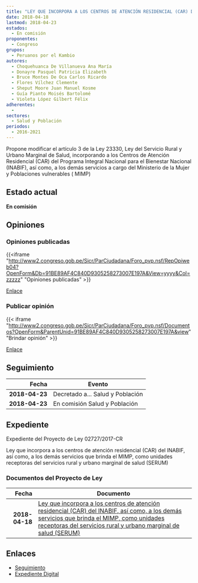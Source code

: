 ```yaml
---
title: "LEY QUE INCORPORA A LOS CENTROS DE ATENCIÓN RESIDENCIAL (CAR) DEL INABIF, ASÍ COMO A LOS DEMÁS SERVICIOS QUE BRINDA EL MIMP, COMO UNIDADES RECEPTORAS DEL SERVICIO RURAL Y URBANO MARGINAL DE SALUD (SERUM)"
date: 2018-04-18
lastmod: 2018-04-23
estados: 
  - En comisión
proponentes: 
  - Congreso
grupos: 
  - Peruanos por el Kambio
autores: 
  - Choquehuanca De Villanueva Ana María
  - Donayre Pasquel Patricia Elizabeth
  - Bruce Montes De Oca Carlos Ricardo
  - Flores Vílchez Clemente
  - Sheput Moore Juan Manuel Kosme
  - Guía Pianto Moisés Bartolomé
  - Violeta López Gilbert Félix
adherentes: 
  - 
sectores: 
  - Salud y Población
periodos: 
  - 2016-2021
---
```


Propone modificar el artículo 3 de la Ley 23330, Ley del Servicio Rural y Urbano Marginal de Salud, incorporando a los Centros de Atención Residencial (CAR) del Programa Integral Nacional para el Bienestar Nacional (INABIF), así como, a los demás servicios a cargo del Ministerio de la Mujer y Poblaciones vulnerables ( MIMP)


## Estado actual

**En comisión**

## Opiniones

### Opiniones publicadas

{{<iframe "http://www2.congreso.gob.pe/Sicr/ParCiudadana/Foro_pvp.nsf/RepOpiweb04?OpenForm&Db=91BE89AF4C840D9305258273007E197A&View=yyyy&Col=zzzzz" "Opiniones publicadas" >}}

[Enlace](http://www2.congreso.gob.pe/Sicr/ParCiudadana/Foro_pvp.nsf/RepOpiweb04?OpenForm&Db=91BE89AF4C840D9305258273007E197A&View=yyyy&Col=zzzzz)
### Publicar opinión

{{< iframe "http://www2.congreso.gob.pe/Sicr/ParCiudadana/Foro_pvp.nsf/Documentos?OpenForm&ParentUnid=91BE89AF4C840D9305258273007E197A&view" "Brindar opinión" >}}

[Enlace](http://www2.congreso.gob.pe/Sicr/ParCiudadana/Foro_pvp.nsf/Documentos?OpenForm&ParentUnid=91BE89AF4C840D9305258273007E197A&view)

## Seguimiento

| Fecha | Evento |
|------:|--------|
| **2018-04-23** | Decretado a... Salud y Población|
| **2018-04-23** | En comisión Salud y Población|


## Expediente

Expediente del Proyecto de Ley 02727/2017-CR

Ley que incorpora a los centros de atención residencial (CAR) del INABIF, así como, a los demás servicios que brinda el MIMP, como unidades receptoras del servicios rural y urbano marginal de salud (SERUM)


### Documentos del Proyecto de Ley

| Fecha | Documento |
|------:|--------|
| **2018-04-18** | [Ley que incorpora a los centros de atención residencial (CAR) del INABIF, así como, a los demás servicios que brinda el MIMP, como unidades receptoras del servicios rural y urbano marginal de salud (SERUM)](http://www.leyes.congreso.gob.pe/Documentos/2016_2021/Proyectos_de_Ley_y_de_Resoluciones_Legislativas/PL0272720180418.pdf) |

## Enlaces 

- [Seguimiento](http://www2.congreso.gob.pe/Sicr/TraDocEstProc/CLProLey2016.nsf/f7fff46988ca05b1052578e100829cc7/7dfdfd2e44bb88e20525827400577333?OpenDocument)
- [Expediente Digital](http://www2.congreso.gob.pe/Sicr/TraDocEstProc/CLProLey2016.nsf/f7fff46988ca05b1052578e100829cc7/7dfdfd2e44bb88e20525827400577333?OpenDocument&Click=05257FB7005EB655.eb71d0cf91d8294e05256cdf006b5706/$Body/0.1C6C)
